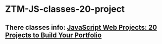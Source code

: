 # ZTM-JS-classes-20-project

## There classes info: [JavaScript Web Projects: 20 Projects to Build Your Portfolio](https://www.udemy.com/course/javascript-web-projects-to-build-your-portfolio-resume/?couponCode=KEEPLEARNING)

